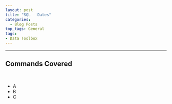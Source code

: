 ```yaml
---
layout: post
title: "SQL - Dates"
categories:
  - Blog Posts
top_tags: General
tags:
- Data Toolbox
---
```


<hr>

## Commands Covered

<br>

- A
- B 
- C



